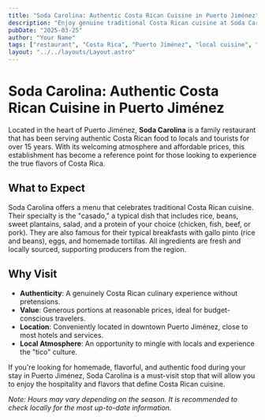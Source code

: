 ```yaml
---
title: "Soda Carolina: Authentic Costa Rican Cuisine in Puerto Jiménez"
description: "Enjoy genuine traditional Costa Rican cuisine at Soda Carolina, a family restaurant located in downtown Puerto Jiménez."
pubDate: "2025-03-25"
author: "Your Name"
tags: ["restaurant", "Costa Rica", "Puerto Jiménez", "local cuisine", "traditional"]
layout: "../../layouts/Layout.astro"
---
```


# Soda Carolina: Authentic Costa Rican Cuisine in Puerto Jiménez

Located in the heart of Puerto Jiménez, **Soda Carolina** is a family restaurant that has been serving authentic Costa Rican food to locals and tourists for over 15 years. With its welcoming atmosphere and affordable prices, this establishment has become a reference point for those looking to experience the true flavors of Costa Rica.

## What to Expect

Soda Carolina offers a menu that celebrates traditional Costa Rican cuisine. Their specialty is the "casado," a typical dish that includes rice, beans, sweet plantains, salad, and a protein of your choice (chicken, fish, beef, or pork). They are also famous for their typical breakfasts with gallo pinto (rice and beans), eggs, and homemade tortillas. All ingredients are fresh and locally sourced, supporting producers from the region.

## Why Visit

- **Authenticity**: A genuinely Costa Rican culinary experience without pretensions.
- **Value**: Generous portions at reasonable prices, ideal for budget-conscious travelers.
- **Location**: Conveniently located in downtown Puerto Jiménez, close to most hotels and services.
- **Local Atmosphere**: An opportunity to mingle with locals and experience the "tico" culture.

If you're looking for homemade, flavorful, and authentic food during your stay in Puerto Jiménez, Soda Carolina is a must-visit stop that will allow you to enjoy the hospitality and flavors that define Costa Rican cuisine.

*Note: Hours may vary depending on the season. It is recommended to check locally for the most up-to-date information.*